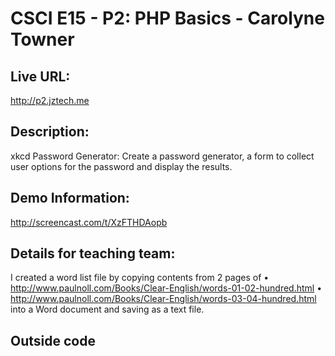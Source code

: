 # CSCI E15 - P2: PHP Basics - Carolyne Towner

## Live URL:
<http://p2.jztech.me>

## Description:
xkcd Password Generator: Create a password generator, a form to collect user options for the password and display the results.

## Demo Information:
http://screencast.com/t/XzFTHDAopb

## Details for teaching team:
I created a word list file by copying contents from 2 pages of 
•  http://www.paulnoll.com/Books/Clear-English/words-01-02-hundred.html 
•  http://www.paulnoll.com/Books/Clear-English/words-03-04-hundred.html
into a Word document and saving as a text file.




## Outside code




